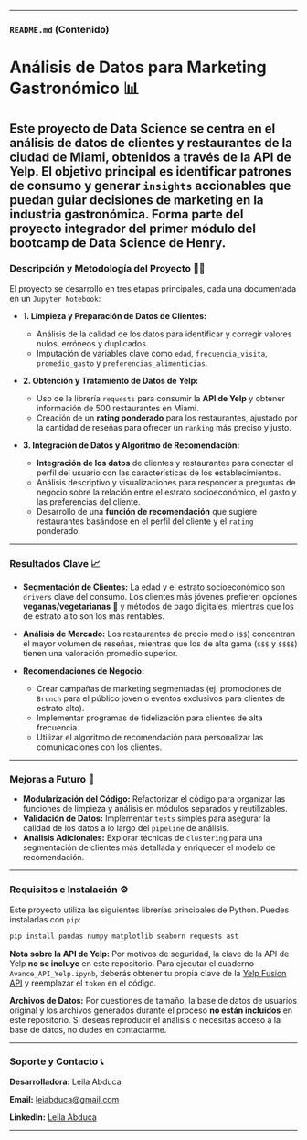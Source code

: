 -----

### `README.md` (Contenido)

# Análisis de Datos para Marketing Gastronómico 📊

Este proyecto de **Data Science** se centra en el análisis de datos de clientes y restaurantes de la ciudad de Miami, obtenidos a través de la **API de Yelp**. El objetivo principal es identificar patrones de consumo y generar `insights` accionables que puedan guiar decisiones de marketing en la industria gastronómica. Forma parte del proyecto integrador del primer módulo del bootcamp de Data Science de Henry.
-----

### Descripción y Metodología del Proyecto 🧑‍💻

El proyecto se desarrolló en tres etapas principales, cada una documentada en un `Jupyter Notebook`:

  - **1. Limpieza y Preparación de Datos de Clientes:**

      - Análisis de la calidad de los datos para identificar y corregir valores nulos, erróneos y duplicados.
      - Imputación de variables clave como `edad`, `frecuencia_visita`, `promedio_gasto` y `preferencias_alimenticias`.

  - **2. Obtención y Tratamiento de Datos de Yelp:**

      - Uso de la librería `requests` para consumir la **API de Yelp** y obtener información de 500 restaurantes en Miami.
      - Creación de un **rating ponderado** para los restaurantes, ajustado por la cantidad de reseñas para ofrecer un `ranking` más preciso y justo.

  - **3. Integración de Datos y Algoritmo de Recomendación:**

      - **Integración de los datos** de clientes y restaurantes para conectar el perfil del usuario con las características de los establecimientos.
      - Análisis descriptivo y visualizaciones para responder a preguntas de negocio sobre la relación entre el estrato socioeconómico, el gasto y las preferencias del cliente.
      - Desarrollo de una **función de recomendación** que sugiere restaurantes basándose en el perfil del cliente y el `rating` ponderado.

-----

### Resultados Clave 📈

  - **Segmentación de Clientes:** La edad y el estrato socioeconómico son `drivers` clave del consumo. Los clientes más jóvenes prefieren opciones **veganas/vegetarianas** 🌱 y métodos de pago digitales, mientras que los de estrato alto son los más rentables.

  - **Análisis de Mercado:** Los restaurantes de precio medio (`$$`) concentran el mayor volumen de reseñas, mientras que los de alta gama (`$$$` y `$$$$`) tienen una valoración promedio superior.

  - **Recomendaciones de Negocio:**

      - Crear campañas de marketing segmentadas (ej. promociones de `Brunch` para el público joven o eventos exclusivos para clientes de estrato alto).
      - Implementar programas de fidelización para clientes de alta frecuencia.
      - Utilizar el algoritmo de recomendación para personalizar las comunicaciones con los clientes.

-----

### Mejoras a Futuro 🚀

  - **Modularización del Código:** Refactorizar el código para organizar las funciones de limpieza y análisis en módulos separados y reutilizables.
  - **Validación de Datos:** Implementar `tests` simples para asegurar la calidad de los datos a lo largo del `pipeline` de análisis.
  - **Análisis Adicionales:** Explorar técnicas de `clustering` para una segmentación de clientes más detallada y enriquecer el modelo de recomendación.

-----

### Requisitos e Instalación ⚙️

Este proyecto utiliza las siguientes librerías principales de Python. Puedes instalarlas con `pip`:

```bash
pip install pandas numpy matplotlib seaborn requests ast
```

**Nota sobre la API de Yelp:**
Por motivos de seguridad, la clave de la API de Yelp **no se incluye** en este repositorio. Para ejecutar el cuaderno `Avance_API_Yelp.ipynb`, deberás obtener tu propia clave de la [Yelp Fusion API](https://www.google.com/search?q=https://www.yelp.com/developers/documentation/fusion/get_started) y reemplazar el `token` en el código.

**Archivos de Datos:**
Por cuestiones de tamaño, la base de datos de usuarios original y los archivos generados durante el proceso **no están incluidos** en este repositorio. Si deseas reproducir el análisis o necesitas acceso a la base de datos, no dudes en contactarme.

-----

### **Soporte y Contacto** 📞

**Desarrolladora:** Leila Abduca

**Email:** leiabduca@gmail.com

**LinkedIn:** [Leila Abduca](https://linkedin.com/in/leila-abduca )

-----
